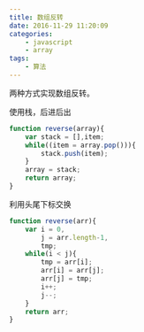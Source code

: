 ```yaml
---
title: 数组反转
date: 2016-11-29 11:20:09
categories:
    - javascript
    - array
tags:
    - 算法
---
```


两种方式实现数组反转。

<!-- more -->

使用栈，后进后出

```javascript
function reverse(array){
    var stack = [],item;
    while((item = array.pop())){
        stack.push(item);
    }
    array = stack;
    return array;
}
```

利用头尾下标交换

```javascript
function reverse(arr){
    var i = 0,
        j = arr.length-1,
        tmp;
    while(i < j){
        tmp = arr[i];
        arr[i] = arr[j];
        arr[j] = tmp;
        i++;
        j--;
    }
    return arr;
}
```